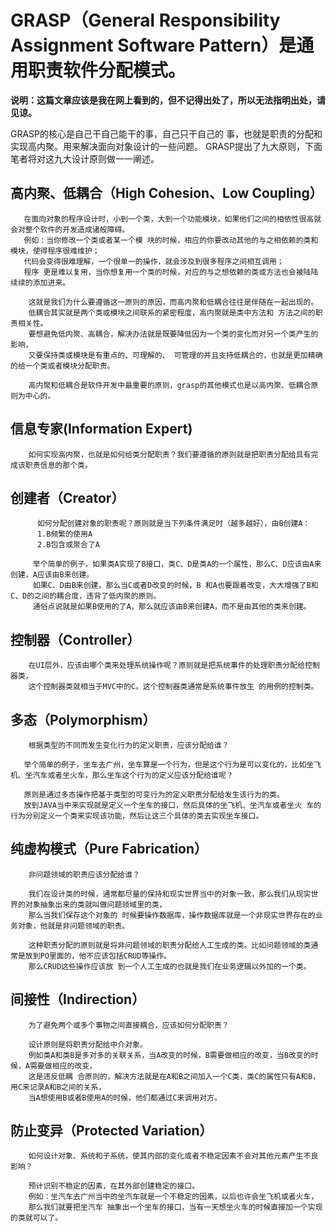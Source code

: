 # GRASP（General Responsibility Assignment Software Pattern）是通用职责软件分配模式。

**说明：这篇文章应该是我在网上看到的，但不记得出处了，所以无法指明出处，请见谅。**

 GRASP的核心是自己干自己能干的事，自己只干自己的 事，也就是职责的分配和实现高内聚。用来解决面向对象设计的一些问题。
 GRASP提出了九大原则，下面笔者将对这九大设计原则做一一阐述。 

## 高内聚、低耦合（High Cohesion、Low Coupling） 

       在面向对象的程序设计时，小到一个类，大到一个功能模块，如果他们之间的相依性很高就会对整个软件的开发造成诸般障碍。
       例如：当你修改一个类或者某一个模 块的时候，相应的你要改动其他的与之相依赖的类和模块，使得程序很难维护；
       代码会变得很难理解，一个很单一的操作，就会涉及到很多程序之间相互调用；
       程序 更是难以复用，当你想复用一个类的时候，对应的与之想依赖的类或方法也会被陆陆续续的添加进来。 

        这就是我们为什么要遵循这一原则的原因，而高内聚和低耦合往往是伴随在一起出现的。
        低耦合其实就是两个类或模块之间联系的紧密程度，高内聚就是类中方法和 方法之间的职责相关性。
        要想避免低内聚、高耦合，解决办法就是既要降低因为一个类的变化而对另一个类产生的影响，
        又要保持类或模块是有重点的、可理解的、 可管理的并且支持低耦合的，也就是更加精确的给一个类或者模块分配职责。 

        高内聚和低耦合是软件开发中最重要的原则，grasp的其他模式也是以高内聚、低耦合原则为中心的。 

## 信息专家(Information Expert) 

        如何实现高内聚，也就是如何给类分配职责？我们要遵循的原则就是把职责分配给具有完成该职责信息的那个类。 

## 创建者（Creator） 

          如何分配创建对象的职责呢？原则就是当下列条件满足时（越多越好），由B创建A： 
          1.B频繁的使用A 
          2.B包含或聚合了A 

         举个简单的例子，如果类A实现了B接口，类C、D是类A的一个属性，那么C、D应该由A来创建，A应该由B来创建。
         如果C、D由B来创建，那么当C或者D改变的时候，B 和A也要跟着改变，大大增强了B和C、D的之间的耦合度，违背了低内聚的原则。
         通俗点说就是如果B使用的了A，那么就应该由B来创建A，而不是由其他的类来创建。 

## 控制器（Controller） 

        在UI层外，应该由哪个类来处理系统操作呢？原则就是把系统事件的处理职责分配给控制器类，
        这个控制器类就相当于MVC中的C。这个控制器类通常是系统事件放生 的用例的控制类。 

## 多态（Polymorphism） 

        根据类型的不同而发生变化行为的定义职责，应该分配给谁？ 

       举个简单的例子，坐车去广州，坐车算是一个行为，但是这个行为是可以变化的，比如坐飞机、坐汽车或者坐火车，那么坐车这个行为的定义应该分配给谁呢？ 

       原则是通过多态操作把基于类型的可变行为的定义职责分配给发生该行为的类。
       放到JAVA当中来实现就是定义一个坐车的接口，然后具体的坐飞机、坐汽车或者坐火 车的行为分别定义一个类来实现该功能，然后让这三个具体的类去实现坐车接口。 

## 纯虚构模式（Pure Fabrication） 

        非问题领域的职责应该分配给谁？ 

        我们在设计类的时候，通常都尽量的保持和现实世界当中的对象一致，那么我们从现实世界的对象抽象出来的类就叫做问题领域里的类，
        那么当我们保存这个对象的 时候要操作数据库，操作数据库就是一个非现实世界存在的业务对象，他就是非问题领域的职责。 

        这种职责分配的原则就是将非问题领域的职责分配给人工生成的类。比如问题领域的类通常是放到PO里面的，他不应该包括CRUD等操作。
        那么CRUD这些操作应该放 到一个人工生成的也就是我们在业务逻辑以外加的一个类。 

## 间接性（Indirection） 

        为了避免两个或多个事物之间直接耦合，应该如何分配职责？ 

        设计原则是将职责分配给中介对象。
        例如类A和类B是多对多的关联关系，当A改变的时候，B需要做相应的改变，当B改变的时候，A需要做相应的改变，
        这是违反低耦 合原则的，解决方法就是在A和B之间加入一个C类，类C的属性只有A和B，用C来记录A和B之间的关系，
        当A想使用B或者B使用A的时候，他们都通过C来调用对方。 

## 防止变异（Protected Variation） 

        如何设计对象、系统和子系统，使其内部的变化或者不稳定因素不会对其他元素产生不良影响？ 

        预计识别不稳定的因素，在其外部创建稳定的接口。
        例如：坐汽车去广州当中的坐汽车就是一个不稳定的因素，以后也许会坐飞机或者火车，
        那么我们就要把坐汽车 抽象出一个坐车的接口，当有一天想坐火车的时候直接加一个实现的类就可以了。 